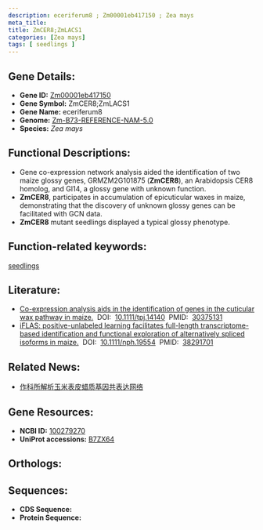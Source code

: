 ```yaml
---
description: eceriferum8 ; Zm00001eb417150 ; Zea mays
meta_title:
title: ZmCER8;ZmLACS1
categories: [Zea mays]
tags: [ seedlings ]
---
```


## Gene Details:
- **Gene ID:**	[Zm00001eb417150](https://www.maizegdb.org/gene_center/gene/Zm00001eb417150)
- **Gene Symbol:** ZmCER8;ZmLACS1
- **Gene Name:** eceriferum8
- **Genome:** [Zm-B73-REFERENCE-NAM-5.0](https://www.maizegdb.org/genome/assembly/Zm-B73-REFERENCE-NAM-5.0)
- **Species:** *Zea mays*

## Functional Descriptions:
   - Gene co-expression network analysis aided the identification of two maize glossy genes, GRMZM2G101875 (**ZmCER8**), an Arabidopsis CER8 homolog, and Gl14, a glossy gene with unknown function.
   - **ZmCER8**, participates in accumulation of epicuticular waxes in maize, demonstrating that the discovery of unknown glossy genes can be facilitated with GCN data.
   - **ZmCER8** mutant seedlings displayed a typical glossy phenotype.

## Function-related keywords:
[seedlings](/tags/seedlings/)

## Literature:
   - [Co-expression analysis aids in the identification of genes in the cuticular wax pathway in maize.]( https://onlinelibrary.wiley.com/doi/10.1111/tpj.14140)&nbsp;&nbsp;DOI:&nbsp;&nbsp;[10.1111/tpj.14140](https://onlinelibrary.wiley.com/doi/10.1111/tpj.14140)&nbsp;&nbsp;PMID:&nbsp;&nbsp;[30375131](https://pubmed.ncbi.nlm.nih.gov/30375131/)
   - [iFLAS: positive-unlabeled learning facilitates full-length transcriptome-based identification and functional exploration of alternatively spliced isoforms in maize.]( https://nph.onlinelibrary.wiley.com/doi/10.1111/nph.19554)&nbsp;&nbsp;DOI:&nbsp;&nbsp;[10.1111/nph.19554](https://nph.onlinelibrary.wiley.com/doi/10.1111/nph.19554)&nbsp;&nbsp;PMID:&nbsp;&nbsp;[38291701](https://pubmed.ncbi.nlm.nih.gov/38291701/)

## Related News:
   - [作科所解析玉米表皮蜡质基因共表达网络](https://mp.weixin.qq.com/s?__biz=MzIyOTY2NDYyNQ==&mid=2247490486&idx=2&sn=95586d70d4eb552a6af613bad09e74f6&chksm=e8be69a8dfc9e0be92b31442e0dd68d527476e1e16ba1b9d53e545a220b4e817bda807d44d00&scene=27#wechat_redirect)

## Gene Resources:
- **NCBI ID:** [100279270](https://www.ncbi.nlm.nih.gov/gene/?term=100279270)
- **UniProt accessions:** [B7ZX64](https://www.uniprot.org/uniprotkb/B7ZX64/entry)

## Orthologs:

## Sequences:
- **CDS Sequence:**
- **Protein Sequence:**
